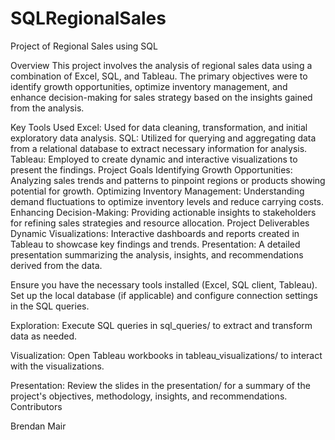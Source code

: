 # SQLRegionalSales
Project of Regional Sales using SQL

Overview
This project involves the analysis of regional sales data using a combination of Excel, SQL, and Tableau. The primary objectives were to identify growth opportunities, optimize inventory management, and enhance decision-making for sales strategy based on the insights gained from the analysis.

Key Tools Used
Excel: Used for data cleaning, transformation, and initial exploratory data analysis.
SQL: Utilized for querying and aggregating data from a relational database to extract necessary information for analysis.
Tableau: Employed to create dynamic and interactive visualizations to present the findings.
Project Goals
Identifying Growth Opportunities: Analyzing sales trends and patterns to pinpoint regions or products showing potential for growth.
Optimizing Inventory Management: Understanding demand fluctuations to optimize inventory levels and reduce carrying costs.
Enhancing Decision-Making: Providing actionable insights to stakeholders for refining sales strategies and resource allocation.
Project Deliverables
Dynamic Visualizations: Interactive dashboards and reports created in Tableau to showcase key findings and trends.
Presentation: A detailed presentation summarizing the analysis, insights, and recommendations derived from the data.

Ensure you have the necessary tools installed (Excel, SQL client, Tableau).
Set up the local database (if applicable) and configure connection settings in the SQL queries.

Exploration:
Execute SQL queries in sql_queries/ to extract and transform data as needed.

Visualization:
Open Tableau workbooks in tableau_visualizations/ to interact with the visualizations.

Presentation:
Review the slides in the presentation/ for a summary of the project's objectives, methodology, insights, and recommendations.
Contributors

Brendan Mair
